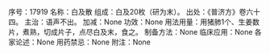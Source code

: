 序号：17919
名称：白及散
组成：白及20枚（研为末）。
出处：《普济方》卷六十四。
主治：语声不出。
加减：None
功效：None
用法用量：用猪肺1个、生姜数片，煮熟，切成片子，点尽白及末，食之。
制备方法：None
临床应用：None
各家论述：None
用药禁忌：None
附注：None
